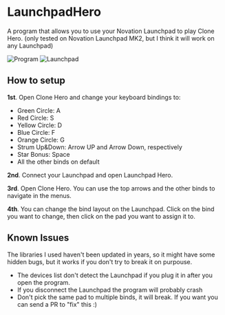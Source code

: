 # LaunchpadHero
A program that allows you to use your Novation Launchpad to play Clone Hero. (only tested on Novation Launchpad MK2, but I think it will work on any Launchpad)

![Program](https://i.imgur.com/UQOjn9V.png)
![Launchpad](https://i.imgur.com/BHW3CKT.jpg)

## How to setup

**1st**. Open Clone Hero and change your keyboard bindings to:
- Green Circle: A
- Red Circle: S
- Yellow Circle: D
- Blue Circle: F
- Orange Circle: G
- Strum Up&Down: Arrow UP and Arrow Down, respectively
- Star Bonus: Space
- All the other binds on default

**2nd**. Connect your Launchpad and open Launchpad Hero.

**3rd**. Open Clone Hero. You can use the top arrows and the other binds to navigate in the menus.

**4th**. You can change the bind layout on the Launchpad. Click on the bind you want to change, then click on the pad you want to assign it to.

## Known Issues

The libraries I used haven't been updated in years, so it might have some hidden bugs, but it works if you don't try to break it on purpouse.

- The devices list don't detect the Launchpad if you plug it in after you open the program.
- If you disconnect the Launchpad the program will probably crash
- Don't pick the same pad to multiple binds, it will break. If you want you can send a PR to "fix" this :)
